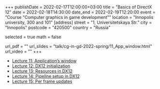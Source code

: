 +++
publishDate = 2022-02-17T12:00:00+03:00
title = "Basics of DirectX 12"
date = 2022-02-18T14:30:00
date_end = 2022-02-19T12:20:00
event = "Course \"Computer graphics in game development\""
location = "Innopolis university, 300 and 101"
[address]
  street = "1, Universitetskaya Str."
  city = "Innopolis"
  postcode = "420500"
  country = "Russia"

selected = true
math = false

url_pdf = ""
url_slides = "talk/cg-in-gd-2022-spring/11_App_window.html"
url_video = ""
+++

- [Lecture 11: Application’s window](https://djbelyak.ru/talk/cg-in-gd-2022-spring/11_App_window.html)
- [Lecture 12: DX12 initialization](https://djbelyak.ru/talk/cg-in-gd-2022-spring/12_DX12_initialization.html)
- [Lecture 13: Resources in DX12](https://djbelyak.ru/talk/cg-in-gd-2022-spring/13_Resources_in_DX12.html)
- [Lecture 14: Pipeline setup in DX12](https://djbelyak.ru/talk/cg-in-gd-2022-spring/14_Pipeline_setup_in_DX12.html)
- [Lecture 15: Per frame updates](https://djbelyak.ru/talk/cg-in-gd-2022-spring/15_Per_frame_updates.html)

